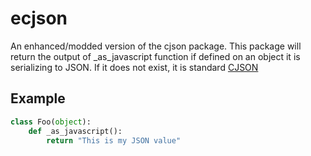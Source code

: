 # ecjson
An enhanced/modded version of the cjson package.  This package will return the output of _as_javascript function
if defined on an object it is serializing to JSON.  If it does not exist, it is standard
[CJSON](https://pypi.python.org/pypi/python-cjson/1.1.0)


## Example

```python
class Foo(object):
    def _as_javascript():
        return "This is my JSON value"

```

